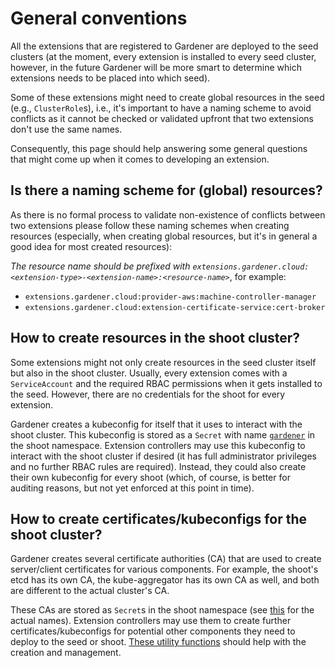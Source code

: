 # General conventions

All the extensions that are registered to Gardener are deployed to the seed clusters (at the moment, every extension is installed to every seed cluster, however, in the future Gardener will be more smart to determine which extensions needs to be placed into which seed).

Some of these extensions might need to create global resources in the seed (e.g., `ClusterRole`s), i.e., it's important to have a naming scheme to avoid conflicts as it cannot be checked or validated upfront that two extensions don't use the same names.

Consequently, this page should help answering some general questions that might come up when it comes to developing an extension.

## Is there a naming scheme for (global) resources?

As there is no formal process to validate non-existence of conflicts between two extensions please follow these naming schemes when creating resources (especially, when creating global resources, but it's in general a good idea for most created resources):

*The resource name should be prefixed with `extensions.gardener.cloud:<extension-type>-<extension-name>:<resource-name>`*, for example:

* `extensions.gardener.cloud:provider-aws:machine-controller-manager`
* `extensions.gardener.cloud:extension-certificate-service:cert-broker`

## How to create resources in the shoot cluster?

Some extensions might not only create resources in the seed cluster itself but also in the shoot cluster. Usually, every extension comes with a `ServiceAccount` and the required RBAC permissions when it gets installed to the seed.
However, there are no credentials for the shoot for every extension.

Gardener creates a kubeconfig for itself that it uses to interact with the shoot cluster.
This kubeconfig is stored as a `Secret` with name [`gardener`](https://github.com/gardener/gardener/blob/master/pkg/apis/core/v1alpha1/types_constants.go) in the shoot namespace.
Extension controllers may use this kubeconfig to interact with the shoot cluster if desired (it has full administrator privileges and no further RBAC rules are required).
Instead, they could also create their own kubeconfig for every shoot (which, of course, is better for auditing reasons, but not yet enforced at this point in time).

## How to create certificates/kubeconfigs for the shoot cluster?

Gardener creates several certificate authorities (CA) that are used to create server/client certificates for various components.
For example, the shoot's etcd has its own CA, the kube-aggregator has its own CA as well, and both are different to the actual cluster's CA.

These CAs are stored as `Secret`s in the shoot namespace (see [this](https://github.com/gardener/gardener/blob/master/pkg/apis/core/v1alpha1/types_constants.go) for the actual names).
Extension controllers may use them to create further certificates/kubeconfigs for potential other components they need to deploy to the seed or shoot.
[These utility functions](https://github.com/gardener/gardener/tree/master/pkg/utils/secrets) should help with the creation and management.
